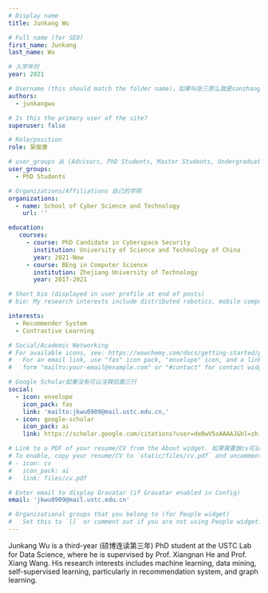 ```yaml
---
# Display name
title: Junkang Wu

# Full name (for SEO)
first_name: Junkang
last_name: Wu

# 入学年份
year: 2021

# Username (this should match the folder name)，如果叫张三那么就是sanzhang
authors:
  - junkangwu

# Is this the primary user of the site? 
superuser: false

# Role/position 
role: 吴俊康

# user_groups 从 (Advisors, PhD Students, Master Students, Undergraduate) 从这四个里面选
user_groups:
  - PhD Students

# Organizations/Affiliations 自己的学院
organizations:
  - name: School of Cyber Science and Technology
    url: ''

education:
   courses:
     - course: PhD Candidate in Cyberspace Security
       institution: University of Science and Technology of China
       year: 2021-Now
     - course: BEng in Computer Science
       institution: Zhejiang University of Technology
       year: 2017-2021

# Short bio (displayed in user profile at end of posts)
# bio: My research interests include distributed robotics, mobile computing and programmable matter.

interests:
  - Recommender System
  - Contrastive Learning

# Social/Academic Networking
# For available icons, see: https://wowchemy.com/docs/getting-started/page-builder/#icons
#   For an email link, use "fas" icon pack, "envelope" icon, and a link in the
#   form "mailto:your-email@example.com" or "#contact" for contact widget.

# Google Scholar如果没有可以注释后面三行
social:
  - icon: envelope
    icon_pack: fas
    link: 'mailto:jkwu0909@mail.ustc.edu.cn,'
  - icon: google-scholar
    icon_pack: ai
    link: https://scholar.google.com/citations?user=deBwV5oAAAAJ&hl=zh-CN&oi=ao

# Link to a PDF of your resume/CV from the About widget. 如果需要放cv可以发给我
# To enable, copy your resume/CV to `static/files/cv.pdf` and uncomment the lines below.
# - icon: cv
#   icon_pack: ai
#   link: files/cv.pdf

# Enter email to display Gravatar (if Gravatar enabled in Config)
email: 'jkwu0909@mail.ustc.edu.cn'

# Organizational groups that you belong to (for People widget)
#   Set this to `[]` or comment out if you are not using People widget.
---
```


Junkang Wu is a third-year (硕博连读第三年) PhD student at the USTC Lab for Data Science, where he is supervised by Prof. Xiangnan He and Prof. Xiang Wang. His research interests includes machine learning, data mining, self-supervised learning, particularly in recommendation system, and graph learning.
